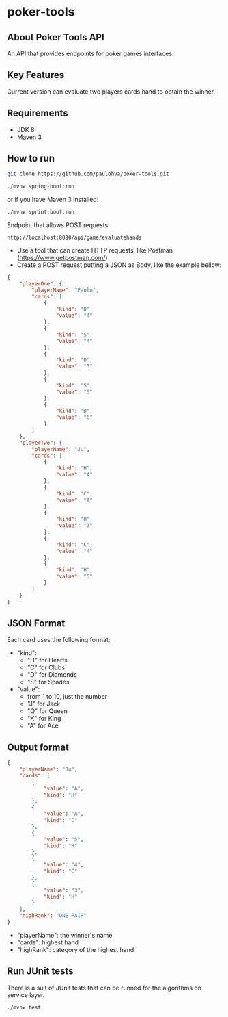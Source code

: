 # poker-tools

## About Poker Tools API

An API that provides endpoints for poker games interfaces.

## Key Features

Current version can evaluate two players cards hand to obtain the winner.

## Requirements

* JDK 8
* Maven 3

## How to run

```sh
git clone https://github.com/paulohva/poker-tools.git
```
```sh
./mvnw spring-boot:run
```
or if you have Maven 3 installed:
```sh
./mvnw sprint:boot:run
```
Endpoint that allows POST requests:
```http
http://localhost:8080/api/game/evaluatehands
```

* Use a tool that can create HTTP requests, like Postman (https://www.getpostman.com/)
* Create a POST request putting a JSON as Body, like the example bellow:

```json
{
    "playerOne": {
        "playerName": "Paulo",
        "cards": [
            {
                "kind": "D",
                "value": "4"
            },
            {
                "kind": "S",
                "value": "4"
            },
            {
                "kind": "D",
                "value": "3"
            },
            {
                "kind": "S",
                "value": "5"
            },
            {
                "kind": "D",
                "value": "6"
            }
        ]
    },
    "playerTwo": {
        "playerName": "Ju",
        "cards": [
            {
                "kind": "H",
                "value": "A"
            },
            {
                "kind": "C",
                "value": "A"
            },
            {
                "kind": "H",
                "value": "3"
            },
            {
                "kind": "C",
                "value": "4"
            },
            {
                "kind": "H",
                "value": "5"
            }
        ]
    }
}
```
## JSON Format

Each card uses the following format:
* "kind":
  * "H" for Hearts
  * "C" for Clubs
  * "D" for Diamonds
  * "S" for Spades
* "value":
  * from 1 to 10, just the number
  * "J" for Jack
  * "Q" for Queen
  * "K" for King
  * "A" for Ace

## Output format

```json
{
    "playerName": "Ju",
    "cards": [
        {
            "value": "A",
            "kind": "H"
        },
        {
            "value": "A",
            "kind": "C"
        },
        {
            "value": "5",
            "kind": "H"
        },
        {
            "value": "4",
            "kind": "C"
        },
        {
            "value": "3",
            "kind": "H"
        }
    ],
    "highRank": "ONE_PAIR"
}
```

* "playerName": the winner's name
* "cards": highest hand
* "highRank": category of the highest hand

## Run JUnit tests

There is a suit of JUnit tests that can be runned for the algorithms on service layer.

```sh
./mvnw test
```
